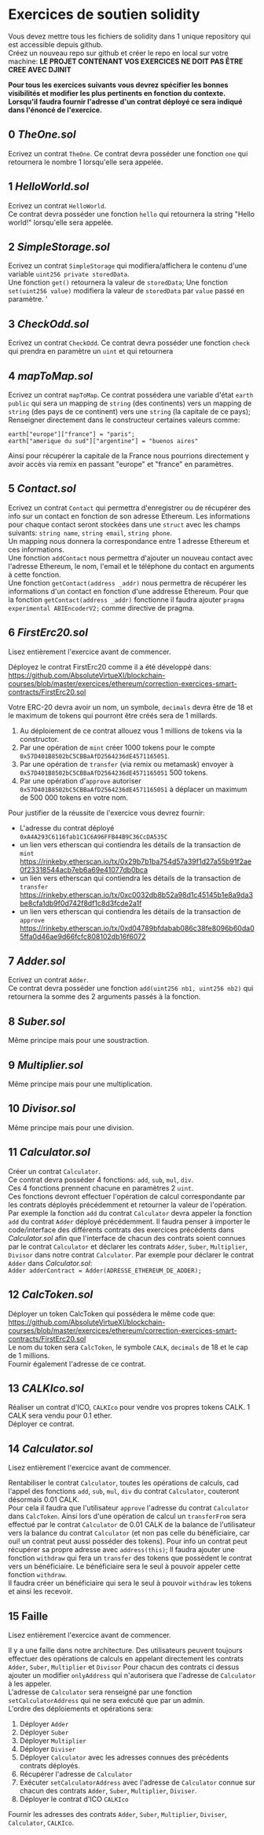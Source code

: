 # Exercices de soutien solidity

Vous devez mettre tous les fichiers de solidity dans 1 unique repository qui est accessible depuis github.  
Créez un nouveau repo sur github et créer le repo en local sur votre machine:
**LE PROJET CONTENANT VOS EXERCICES NE DOIT PAS ÊTRE CREE AVEC DJINIT**

**Pour tous les exercices suivants vous devrez spécifier les bonnes visibilités et modifier les plus pertinents en fonction du contexte.**  
**Lorsqu'il faudra fournir l'adresse d'un contrat déployé ce sera indiqué dans l'énoncé de l'exercice.**

## 0 _TheOne.sol_

Ecrivez un contrat `TheOne`.
Ce contrat devra posséder une fonction `one` qui retournera le nombre 1 lorsqu'elle sera appelée.

## 1 _HelloWorld.sol_

Ecrivez un contrat `HelloWorld`.  
Ce contrat devra posséder une fonction `hello` qui retournera la string "Hello world!" lorsqu'elle sera appelée.

## 2 _SimpleStorage.sol_

Ecrivez un contrat `SimpleStorage` qui modifiera/affichera le contenu d'une variable `uint256 private storedData`.  
Une fonction `get()` retournera la valeur de `storedData`;
Une fonction `set(uint256 value)` modifiera la valeur de `storedData` par `value` passé en paramètre. '

## 3 _CheckOdd.sol_

Ecrivez un contrat `CheckOdd`.
Ce contrat devra posséder une fonction `check` qui prendra en paramètre un `uint` et qui retournera

## 4 _mapToMap.sol_

Ecrivez un contrat `mapToMap`.
Ce contrat possédera une variable d'état `earth` `public` qui sera un mapping de `string` (des continents) vers un mapping de `string` (des pays de ce continent) vers une `string` (la capitale de ce pays);
Renseigner directement dans le constructeur certaines valeurs comme:

```solidity
earth["europe"]["france"] = "paris";
earth["amerique du sud"]["argentine"] = "buenos aires"
```

Ainsi pour récupérer la capitale de la France nous pourrions directement y avoir accès via remix en passant "europe" et "france" en paramètres.

## 5 _Contact.sol_

Ecrivez un contrat `Contact` qui permettra d'enregistrer ou de récupérer des info sur un contact en fonction de son adresse Ethereum.
Les informations pour chaque contact seront stockées dans une `struct` avec les champs suivants: `string name`, `string email`, `string phone`.  
Un mapping nous donnera la correspondance entre 1 adresse Ethereum et ces informations.  
Une fonction `addContact` nous permettra d'ajouter un nouveau contact avec l'adresse Ethereum, le nom, l'email et le téléphone du contact en arguments à cette fonction.  
Une fonction `getContact(address _addr)` nous permettra de récupérer les informations d'un contact en fonction d'une addresse Ethereum.
Pour que la fonction `getContact(address _addr)` fonctionne il faudra ajouter `pragma experimental ABIEncoderV2;` comme directive de pragma.

## 6 _FirstErc20.sol_

Lisez entièrement l'exercice avant de commencer.

Déployez le contrat FirstErc20 comme il a été développé dans:  
https://github.com/AbsoluteVirtueXI/blockchain-courses/blob/master/exercices/ethereum/correction-exercices-smart-contracts/FirstErc20.sol

Votre ERC-20 devra avoir un nom, un symbole, `decimals` devra être de 18 et le maximum de tokens qui pourront être créés sera de 1 millards.

1. Au déploiement de ce contrat allouez vous 1 millions de tokens via la constructor.
2. Par une opération de `mint` créer 1000 tokens pour le compte `0x57D401B8502bC5CBBaAfD2564236dE4571165051`.
3. Par une opération de `transfer` (via remix ou metamask) envoyer à `0x57D401B8502bC5CBBaAfD2564236dE4571165051` 500 tokens.
4. Par une opération d'`approve` autoriser `0x57D401B8502bC5CBBaAfD2564236dE4571165051` à déplacer un maximum de 500 000 tokens en votre nom.

Pour justifier de la réussite de l'exercice vous devrez fournir:

- L'adresse du contrat déployé  
`0xA4A293C6116fab1C1C6A96FFB44B9C36CcDA535C`
- un lien vers etherscan qui contiendra les détails de la transaction de `mint`  
https://rinkeby.etherscan.io/tx/0x29b7b1ba754d57a39f1d27a55b91f2ae0f23318544acb7eb6a69e41077db0bca  
- un lien vers etherscan qui contiendra les détails de la transaction de `transfer`  
https://rinkeby.etherscan.io/tx/0xc0032db8b52a98d1c45145b1e8a9da3be8cfa1db9f0d742f8df1c8d3fcde2a1f  
- un lien vers etherscan qui contiendra les détails de la transaction de `approve`  
https://rinkeby.etherscan.io/tx/0xd04789bfdabab086c38fe8096b60da05ffa0d46ae9d66fcfc808102db16f6072  

## 7 _Adder.sol_

Ecrivez un contrat `Adder`.  
Ce contrat devra posséder une fonction `add(uint256 nb1, uint256 nb2)` qui retournera la somme des 2 arguments passés à la fonction.

## 8 _Suber.sol_

Même principe mais pour une soustraction.

## 9 _Multiplier.sol_

Même principe mais pour une multiplication.

## 10 _Divisor.sol_

Même principe mais pour une division.

## 11 _Calculator.sol_

Créer un contrat `Calculator`.  
Ce contrat devra posséder 4 fonctions: `add`, `sub`, `mul`, `div`.  
Ces 4 fonctions prennent chacune en paramètres 2 `uint`.  
Ces fonctions devront effectuer l'opération de calcul correspondante par les contrats déployés précédemment et retourner la valeur de l'opération. Par exemple la fonction `add` du contrat `Calculator` devra appeler la fonction `add` du contrat `Adder` déployé précédemment.
Il faudra penser à importer le code/interface des différents contrats des exercices précédents dans _Calculator.sol_ afin que l'interface de chacun des contrats soient connues par le contrat `Calculator` et déclarer les contrats `Adder`, `Suber`, `Multiplier`, `Divisor` dans notre contrat `Calculator`.
Par exemple pour déclarer le contrat `Adder` dans _Calculator.sol_:  
`Adder adderContract = Adder(ADRESSE_ETHEREUM_DE_ADDER);`

## 12 _CalcToken.sol_

Déployer un token CalcToken qui possédera le même code que:
https://github.com/AbsoluteVirtueXI/blockchain-courses/blob/master/exercices/ethereum/correction-exercices-smart-contracts/FirstErc20.sol  
Le nom du token sera `CalcToken`, le symbole `CALK`, `decimals` de 18 et le cap de 1 millions.  
Fournir également l'adresse de ce contrat.

## 13 _CALKIco.sol_

Réaliser un contrat d'ICO, `CALKIco` pour vendre vos propres tokens CALK.
1 CALK sera vendu pour 0.1 ether.  
Déployer ce contrat.

## 14 _Calculator.sol_

Lisez entièrement l'exercice avant de commencer.

Rentabiliser le contrat `Calculator`, toutes les opérations de calculs, cad l'appel des fonctions `add`, `sub`, `mul`, `div` du contrat `Calculator`, couteront désormais 0.01 CALK.  
Pour cela il faudra que l'utilisateur `approve` l'adresse du contrat `Calculator` dans `CalcToken`.
Ainsi lors d'une opération de calcul un `transferFrom` sera effectué par le contrat `Calculator` de 0.01 CALK de la balance de l'utilisateur vers la balance du contrat `Calculator` (et non pas celle du bénéficiaire, car oui! un contrat peut aussi posséder des tokens).
Pour info un contrat peut récupérer sa propre adresse avec `address(this)`;
Il faudra ajouter une fonction `withdraw` qui fera un `transfer` des tokens que possèdent le contrat vers un bénéficiaire.
Le bénéficiaire sera le seul à pouvoir appeler cette fonction `withdraw`.  
Il faudra créer un bénéficiaire qui sera le seul à pouvoir `withdraw` les tokens et ainsi les recevoir.

## 15 Faille

Lisez entièrement l'exercice avant de commencer.

Il y a une faille dans notre architecture. Des utilisateurs peuvent toujours effectuer des opérations de calculs en appelant directement les contrats `Adder`, `Suber`, `Multiplier` et `Divisor`
Pour chacun des contrats ci dessus ajouter un modifier `onlyAddress` qui n'autorisera que l'adresse de `Calculator` à les appeler.  
L'adresse de `Calculator` sera renseigné par une fonction `setCalculatorAddress` qui ne sera exécuté que par un admin.  
L'ordre des déploiements et opérations sera:

1. Déployer `Adder`
2. Déployer `Suber`
3. Déployer `Multiplier`
4. Déployer `Diviser`
5. Déployer `Calculator` avec les adresses connues des précédents contrats déployés.
6. Récupérer l'adresse de `Calculator`
7. Exécuter `setCalculatorAddress` avec l'adresse de `Calculator` connue sur chacun des contrats `Adder`, `Suber`, `Multiplier`, `Diviser`.
8. Déployer le contrat d'ICO `CALKIco`

Fournir les adresses des contrats `Adder`, `Suber`, `Multiplier`, `Diviser`, `Calculator`, `CALKIco`.
